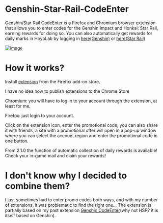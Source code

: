 # Genshin-Star-Rail-CodeEnter
Genshin/Star Rail CodeEnter is a Firefox and Chromium browser extension that allows you to enter codes for the Genshin Impact and Honkai: Star Rail, earning rewards for doing so. You can also automatically get rewards for daily marks in HoyoLab by logging in [here(Genshin)](https://act.hoyolab.com/ys/event/signin-sea-v3/index.html?act_id=e202102251931481) or [here(Star Rail)](https://act.hoyolab.com/bbs/event/signin/hkrpg/index.html?act_id=e202303301540311)

[![image](https://github.com/Kajitsy/Genshin-Star-Rail-CodeEntter/assets/94784342/dc764364-2a03-48af-bccf-f90a34ae02f6)](https://addons.mozilla.org/firefox/addon/genshin-star-rail-codeentter/)

# How it works?
Install [extension](https://addons.mozilla.org/firefox/addon/genshin-star-rail-codeentter/) from the Firefox add-on store.

I have no idea how to publish extensions to the Chrome Store

Chromium: you will have to log in to your account through the extension, at least for me.

Firefox: just login to your account.

Click on the extension icon, enter the promotional code, you can also share it with friends, a site with a promotional offer will open in a pop-up window where you can select the account region and enter the promotional code in one button.

From 2.1.0 the function of automatic collection of daily rewards is available!
Check your in-game mail and claim your rewards!
# I don't know why I decided to combine them?
I just sometimes had to enter promo codes both ways, and with my number of extensions, it was problematic to find the right one...
The extension is partially based on my past extension [Genshin CodeEnter](https://github.com/Kajitsy/Genshin-CodeEnter)(why not HSR? it is itself based on Genshin).
